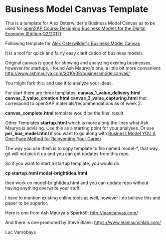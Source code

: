 Business Model Canvas Template
==============================

This is a template for Alex Osterwilder's Business Model Canvas as to be used for [openSAP Course Designing Business Models for the Digital Economy (Edition Q2/2017)](https://open.sap.com/courses/bmi1/)

Following template for [Alex Osterwilder's Business Model Canvas](http://www.businessmodelgeneration.com/canvas)

It is a tool for quick and fairly easy clarification of business models.

Original canvas is good for showing and analyzing existing businesses, however for startups, I found Ash Maurya's one, a little bit more convenient:
http://www.ashmaurya.com/2010/08/businessmodelcanvas/

You might fork this, and use it to analyze your ideas.

For start there are three templates, 
**canvas_1_value_delivery.html** 
**canvas_2_value_creation.html**
**canvas_3_value_capturing.html**
that correspond to openSAP materials/recommendations as of week 2. 

**canvas_complete.html** template would be the final result.

Other Templates **startup.html** which is more along the lines what Ash Maurya is advising. Use this as a starting point for your analyses.
Or use **per_bus_model.html** if you want to go along with [Business Model YOU A One-Page Method for Reinventing Your Career](http://businessmodelyou.com/)

The way you use them is to copy template to file named model-*, that way git will not pick it up and you can get updates from this repo.

So if you want to start a startup template, you would do

**cp startup.html model-brightidea.html**

then work on model-brightidea.html and you can update repo without having anything overwrite your stuff.

I have to mention existing online tools as well, however I do believe this and paper to be superior.

Here is one from Ash Maurya's Spark59:
http://leancanvas.com/

And there is one promoted by Steve Blank:
https://www.leanlaunchlab.com/


Luc Vanrobays
